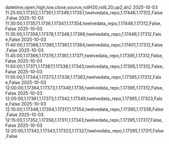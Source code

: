 datetime,open,high,low,close,source,rollH20,rollL20,up2,dn2
2025-10-03 11:25:00,1.17352,1.17361,1.17349,1.17357,twelvedata_repo,1.17446,1.17312,False,False
2025-10-03 11:30:00,1.17357,1.1736,1.17347,1.17354,twelvedata_repo,1.17446,1.17312,False,False
2025-10-03 11:35:00,1.17358,1.17378,1.17348,1.17366,twelvedata_repo,1.17446,1.17312,False,False
2025-10-03 11:40:00,1.17366,1.17395,1.17361,1.17364,twelvedata_repo,1.17401,1.17312,False,False
2025-10-03 11:45:00,1.17366,1.17376,1.17361,1.17371,twelvedata_repo,1.17395,1.17312,False,False
2025-10-03 11:50:00,1.17371,1.17387,1.17339,1.17343,twelvedata_repo,1.17395,1.17312,False,False
2025-10-03 11:55:00,1.17344,1.17373,1.17338,1.17363,twelvedata_repo,1.17395,1.17312,False,False
2025-10-03 12:00:00,1.17364,1.17373,1.17349,1.1736,twelvedata_repo,1.17395,1.17312,False,False
2025-10-03 12:05:00,1.17361,1.17373,1.17342,1.17349,twelvedata_repo,1.17395,1.17323,False,False
2025-10-03 12:10:00,1.17348,1.17354,1.17317,1.17354,twelvedata_repo,1.17395,1.17336,False,False
2025-10-03 12:15:00,1.17352,1.17358,1.17311,1.17343,twelvedata_repo,1.17395,1.17317,False,False
2025-10-03 12:20:00,1.17342,1.17343,1.17323,1.17327,twelvedata_repo,1.17395,1.17311,False,False

